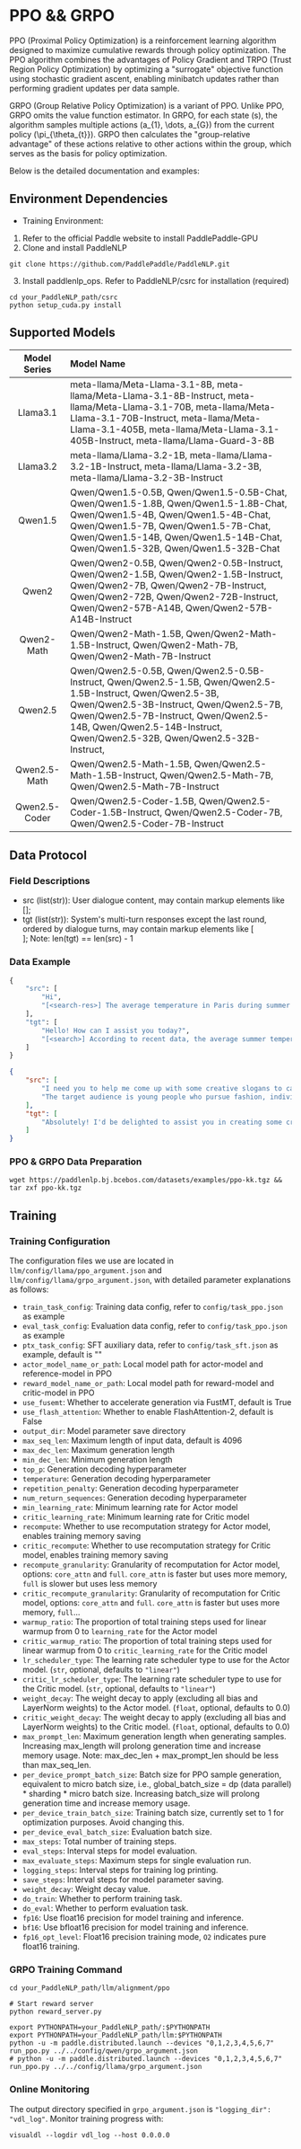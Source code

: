 # PPO && GRPO

PPO (Proximal Policy Optimization) is a reinforcement learning algorithm designed to maximize cumulative rewards through policy optimization. The PPO algorithm combines the advantages of Policy Gradient and TRPO (Trust Region Policy Optimization) by optimizing a "surrogate" objective function using stochastic gradient ascent, enabling minibatch updates rather than performing gradient updates per data sample.

GRPO (Group Relative Policy Optimization) is a variant of PPO. Unlike PPO, GRPO omits the value function estimator. In GRPO, for each state \(s\), the algorithm samples multiple actions \(a_{1}, \dots, a_{G}\) from the current policy \(\pi_{\theta_{t}}\). GRPO then calculates the "group-relative advantage" of these actions relative to other actions within the group, which serves as the basis for policy optimization.

Below is the detailed documentation and examples:

## Environment Dependencies

* Training Environment:
1. Refer to the official Paddle website to install PaddlePaddle-GPU
2. Clone and install PaddleNLP
```shell
git clone https://github.com/PaddlePaddle/PaddleNLP.git
```
3. Install paddlenlp_ops. Refer to PaddleNLP/csrc for installation (required)
```shell
cd your_PaddleNLP_path/csrc
python setup_cuda.py install
```
## Supported Models

|   Model Series   | Model Name                                                                                                                                                                                                                                                                      |
|:----------------:|:------------------------------------------------------------------------------------------------------------------------------------------------------------------------------------------------------------------------------------------------------------------------------|
|   Llama3.1    | meta-llama/Meta-Llama-3.1-8B, meta-llama/Meta-Llama-3.1-8B-Instruct, meta-llama/Meta-Llama-3.1-70B, meta-llama/Meta-Llama-3.1-70B-Instruct, meta-llama/Meta-Llama-3.1-405B, meta-llama/Meta-Llama-3.1-405B-Instruct, meta-llama/Llama-Guard-3-8B                              |
|   Llama3.2    | meta-llama/Llama-3.2-1B, meta-llama/Llama-3.2-1B-Instruct, meta-llama/Llama-3.2-3B, meta-llama/Llama-3.2-3B-Instruct                                                                                                                                                          |
|    Qwen1.5    | Qwen/Qwen1.5-0.5B, Qwen/Qwen1.5-0.5B-Chat, Qwen/Qwen1.5-1.8B, Qwen/Qwen1.5-1.8B-Chat, Qwen/Qwen1.5-4B, Qwen/Qwen1.5-4B-Chat, Qwen/Qwen1.5-7B, Qwen/Qwen1.5-7B-Chat, Qwen/Qwen1.5-14B, Qwen/Qwen1.5-14B-Chat, Qwen/Qwen1.5-32B, Qwen/Qwen1.5-32B-Chat                          |
|     Qwen2     | Qwen/Qwen2-0.5B, Qwen/Qwen2-0.5B-Instruct, Qwen/Qwen2-1.5B, Qwen/Qwen2-1.5B-Instruct, Qwen/Qwen2-7B, Qwen/Qwen2-7B-Instruct, Qwen/Qwen2-72B, Qwen/Qwen2-72B-Instruct, Qwen/Qwen2-57B-A14B, Qwen/Qwen2-57B-A14B-Instruct                                                       |
|  Qwen2-Math   | Qwen/Qwen2-Math-1.5B, Qwen/Qwen2-Math-1.5B-Instruct, Qwen/Qwen2-Math-7B, Qwen/Qwen2-Math-7B-Instruct                                                                                                                                                                          |
|    Qwen2.5    | Qwen/Qwen2.5-0.5B, Qwen/Qwen2.5-0.5B-Instruct, Qwen/Qwen2.5-1.5B, Qwen/Qwen2.5-1.5B-Instruct, Qwen/Qwen2.5-3B, Qwen/Qwen2.5-3B-Instruct, Qwen/Qwen2.5-7B, Qwen/Qwen2.5-7B-Instruct, Qwen/Qwen2.5-14B, Qwen/Qwen2.5-14B-Instruct, Qwen/Qwen2.5-32B, Qwen/Qwen2.5-32B-Instruct, |
| Qwen2.5-Math  | Qwen/Qwen2.5-Math-1.5B, Qwen/Qwen2.5-Math-1.5B-Instruct, Qwen/Qwen2.5-Math-7B, Qwen/Qwen2.5-Math-7B-Instruct                                                                                                                                                                  |
| Qwen2.5-Coder | Qwen/Qwen2.5-Coder-1.5B, Qwen/Qwen2.5-Coder-1.5B-Instruct, Qwen/Qwen2.5-Coder-7B, Qwen/Qwen2.5-Coder-7B-Instruct                                                                                                                                                              |

## Data Protocol

### Field Descriptions

- src (list(str)): User dialogue content, may contain markup elements like [<search-res>];
- tgt (list(str)): System's multi-turn responses except the last round, ordered by dialogue turns, may contain markup elements like [<search>]; Note: len(tgt) == len(src) - 1

### Data Example

```python
{
    "src": [
        "Hi",
        "[<search-res>] The average temperature in Paris during summer is 25°C"
    ],
    "tgt": [
        "Hello! How can I assist you today?",
        "[<search>] According to recent data, the average summer temperature in Paris is around 25°C. This information is based on meteorological records from the past decade."
    ]
}
```
```json
{
    "src": [
        "I need you to help me come up with some creative slogans to capture the market.",
        "The target audience is young people who pursue fashion, individuality and self-expression."
    ],
    "tgt": [
        "Absolutely! I'd be delighted to assist you in creating some creative slogans to promote your new shampoo. Please share some key features of your product, the target audience, and the core message you want to convey. I'll provide several creative slogans based on this information."
    ]
}
```

### PPO & GRPO Data Preparation

```
wget https://paddlenlp.bj.bcebos.com/datasets/examples/ppo-kk.tgz && tar zxf ppo-kk.tgz
```

## Training

### Training Configuration

The configuration files we use are located in `llm/config/llama/ppo_argument.json` and `llm/config/llama/grpo_argument.json`, with detailed parameter explanations as follows:

- `train_task_config`: Training data config, refer to `config/task_ppo.json` as example
- `eval_task_config`: Evaluation data config, refer to `config/task_ppo.json` as example
- `ptx_task_config`: SFT auxiliary data, refer to `config/task_sft.json` as example, default is ""
- `actor_model_name_or_path`: Local model path for actor-model and reference-model in PPO
- `reward_model_name_or_path`: Local model path for reward-model and critic-model in PPO
- `use_fusemt`: Whether to accelerate generation via FustMT, default is True
- `use_flash_attention`: Whether to enable FlashAttention-2, default is False
- `output_dir`: Model parameter save directory
- `max_seq_len`: Maximum length of input data, default is 4096
- `max_dec_len`: Maximum generation length
- `min_dec_len`: Minimum generation length
- `top_p`: Generation decoding hyperparameter
- `temperature`: Generation decoding hyperparameter
- `repetition_penalty`: Generation decoding hyperparameter
- `num_return_sequences`: Generation decoding hyperparameter
- `min_learning_rate`: Minimum learning rate for Actor model
- `critic_learning_rate`: Minimum learning rate for Critic model
- `recompute`: Whether to use recomputation strategy for Actor model, enables training memory saving
- `critic_recompute`: Whether to use recomputation strategy for Critic model, enables training memory saving
- `recompute_granularity`: Granularity of recomputation for Actor model, options: `core_attn` and `full`. `core_attn` is faster but uses more memory, `full` is slower but uses less memory
- `critic_recompute_granularity`: Granularity of recomputation for Critic model, options: `core_attn` and `full`. `core_attn` is faster but uses more memory, `full`...
- `warmup_ratio`: The proportion of total training steps used for linear warmup from 0 to `learning_rate` for the Actor model
- `critic_warmup_ratio`: The proportion of total training steps used for linear warmup from 0 to `critic_learning_rate` for the Critic model
- `lr_scheduler_type`: The learning rate scheduler type to use for the Actor model. (`str`, optional, defaults to `"linear"`)
- `critic_lr_scheduler_type`: The learning rate scheduler type to use for the Critic model. (`str`, optional, defaults to `"linear"`)
- `weight_decay`: The weight decay to apply (excluding all bias and LayerNorm weights) to the Actor model. (`float`, optional, defaults to 0.0)
- `critic_weight_decay`: The weight decay to apply (excluding all bias and LayerNorm weights) to the Critic model. (`float`, optional, defaults to 0.0)
- `max_prompt_len`: Maximum generation length when generating samples. Increasing max_length will prolong generation time and increase memory usage. Note: max_dec_len + max_prompt_len should be less than max_seq_len.
- `per_device_prompt_batch_size`: Batch size for PPO sample generation, equivalent to micro batch size, i.e., global_batch_size = dp (data parallel) * sharding * micro batch size. Increasing batch_size will prolong generation time and increase memory usage.
- `per_device_train_batch_size`: Training batch size, currently set to 1 for optimization purposes. Avoid changing this.
- `per_device_eval_batch_size`: Evaluation batch size.
- `max_steps`: Total number of training steps.
- `eval_steps`: Interval steps for model evaluation.
- `max_evaluate_steps`: Maximum steps for single evaluation run.
- `logging_steps`: Interval steps for training log printing.
- `save_steps`: Interval steps for model parameter saving.
- `weight_decay`: Weight decay value.
- `do_train`: Whether to perform training task.
- `do_eval`: Whether to perform evaluation task.
- `fp16`: Use float16 precision for model training and inference.
- `bf16`: Use bfloat16 precision for model training and inference.
- `fp16_opt_level`: Float16 precision training mode, `O2` indicates pure float16 training.

<!-- ### PPO Training Command

```shell
python -u -m paddle.distributed.launch --devices "0,1,2,3,4,5,6,7" run_ppo.py llm/config/llama/ppo_argument.json
``` -->

### GRPO Training Command
```shell
cd your_PaddleNLP_path/llm/alignment/ppo
```
```shell
# Start reward server
python reward_server.py
```

```shell
export PYTHONPATH=your_PaddleNLP_path/:$PYTHONPATH
export PYTHONPATH=your_PaddleNLP_path/llm:$PYTHONPATH
python -u -m paddle.distributed.launch --devices "0,1,2,3,4,5,6,7" run_ppo.py ../../config/qwen/grpo_argument.json
# python -u -m paddle.distributed.launch --devices "0,1,2,3,4,5,6,7" run_ppo.py ../../config/llama/grpo_argument.json
```

### Online Monitoring
The output directory specified in `grpo_argument.json` is `"logging_dir": "vdl_log"`. Monitor training progress with:
```shell
visualdl --logdir vdl_log --host 0.0.0.0
```
